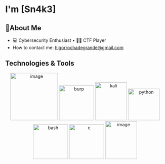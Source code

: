 
# I'm [Sn4k3]   

##  🚀About Me
- 💻 Cybersecurity Enthusiast • 🏴‍☠️ CTF Player 
- How to contact me: higorrochadegrande@gmail.com



##  Technologies & Tools
<div align="center">
  
  <img width="150" height="150" alt="image" src="https://github.com/user-attachments/assets/cd45c7ff-d3b4-4ef4-aed8-02a48d940292" />
  <img width="110" height="110" alt="burp" src="https://github.com/user-attachments/assets/319ec150-e4b9-401b-a72d-72e02d6a6f61" />
  <img width="100" height="120" alt="kali" src="https://github.com/user-attachments/assets/1a6f3eff-210a-40c8-8b11-eb2ffa782984" />
  <img width="100" height="100" alt="python" src="https://cdn.jsdelivr.net/gh/devicons/devicon@latest/icons/python/python-original.svg"/>
  <img width="110" height="110" alt="bash" src="https://github.com/user-attachments/assets/1aa88963-5e21-4734-a64e-4388a7de5aad" />
  <img width="110" height="110" alt="c" src="https://github.com/user-attachments/assets/28aaa84e-39aa-41c8-a235-04da71d28614" />
  <img width="100" height="120" alt="image" src="https://github.com/user-attachments/assets/c9737d08-4067-4d35-95a0-725e1a2197a2" />


</div>

